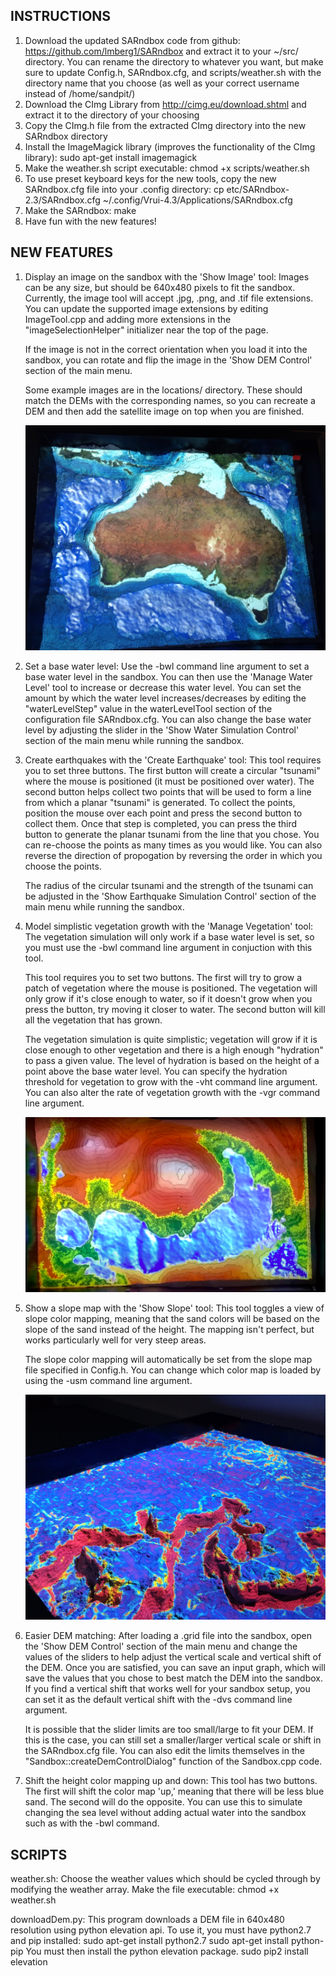 ## INSTRUCTIONS
1) Download the updated SARndbox code from github: https://github.com/lmberg1/SARndbox
   and extract it to your ~/src/ directory. You can rename the directory to whatever
   you want, but make sure to update Config.h, SARndbox.cfg, and scripts/weather.sh 
   with the directory name that you choose (as well as your correct username 
   instead of /home/sandpit/)
2) Download the CImg Library from http://cimg.eu/download.shtml and extract it 
   to the directory of your choosing
3) Copy the CImg.h file from the extracted CImg directory into the new SARndbox 
   directory
3) Install the ImageMagick library (improves the functionality of the CImg library):
	sudo apt-get install imagemagick
4) Make the weather.sh script executable: chmod +x scripts/weather.sh
5) To use preset keyboard keys for the new tools, copy the new SARndbox.cfg file 
   into your .config directory:
   	cp etc/SARndbox-2.3/SARndbox.cfg ~/.config/Vrui-4.3/Applications/SARndbox.cfg
6) Make the SARndbox: make
7) Have fun with the new features!

## NEW FEATURES
1) Display an image on the sandbox with the 'Show Image' tool: 
   	Images can be any size, but should be 640x480 pixels to fit the sandbox.
      Currently, the image tool will accept .jpg, .png, and .tif file extensions. 
      You can update the supported image extensions by editing ImageTool.cpp and 
      adding more extensions in the "imageSelectionHelper" initializer near the 
      top of the page.
      
      If the image is not in the correct orientation when you load it into the
      sandbox, you can rotate and flip the image in the 'Show DEM Control' 
	section of the main menu.
      
      Some example images are in the locations/ directory. These should match the
      DEMs with the corresponding names, so you can recreate a DEM and then add
      the satellite image on top when you are finished. 
      
      ![Satellite Overlay](Australia_overlay.jpg)
2) Set a base water level:
	Use the -bwl command line argument to set a base water level in the sandbox. 
	You can then use the 'Manage Water Level' tool to increase or decrease this 
	water level. You can set the amount by which the water level increases/decreases
	by editing the "waterLevelStep" value in the waterLevelTool section of the
	configuration file SARndbox.cfg. You can also change the base water level by 
	adjusting the slider in the 'Show Water Simulation Control' section of the 
	main menu while running the sandbox. 
3) Create earthquakes with the 'Create Earthquake' tool:
	This tool requires you to set three buttons. The first button will create
	a circular "tsunami" where the mouse is positioned (it must be positioned 
	over water). The second button helps collect two points that will be used
	to form a line from which a planar "tsunami" is generated. To collect the 
	points, position the mouse over each point and press the second button to 
	collect them. Once that step is completed, you can press the third button to 
	generate the planar tsunami from the line that you chose. You can re-choose
	the points as many times as you would like. You can also reverse the direction
	of propogation by reversing the order in which you choose the points. 
	
	The radius of the circular tsunami and the strength of the tsunami can be
	adjusted in the 'Show Earthquake Simulation Control' section  of the main
	menu while running the sandbox. 
4) Model simplistic vegetation growth with the 'Manage Vegetation' tool:
	The vegetation simulation will only work if a base water level is set, so 
	you must use the -bwl command line argument in conjuction with this tool. 
	
	This tool requires you to set two buttons. The first will try to grow a 
	patch of vegetation where the mouse is positioned. The vegetation will only
	grow if it's close enough to water, so if it doesn't grow when you press the
	button, try moving it closer to water. The second button will kill all the 
	vegetation that has grown. 
	
	The vegetation simulation is quite simplistic; vegetation will grow if it 
	is close enough to other vegetation and there is a high enough "hydration" 
	to pass a given value. The level of hydration is based on the height of a 
	point above the base water level. You can specify the hydration threshold 
	for vegetation to grow with the -vht command line argument. You can also 
	alter the rate of vegetation growth with the -vgr command line argument.  
	
	![Vegetation Simulation](Vegetation.png)
5) Show a slope map with the 'Show Slope' tool:
	This tool toggles a view of slope color mapping, meaning that the sand colors
	will be based on the slope of the sand instead of the height. The mapping
	isn't perfect, but works particularly well for very steep areas.
	
	The slope color mapping will automatically be set from the slope map file 
	specified in Config.h. You can change which color map is loaded by using 
	the -usm command line argument. 
	
	![Slope Map](Slope_map.jpg)
6) Easier DEM matching:
	After loading a .grid file into the sandbox, open the 'Show DEM Control' 
	section of the main menu and change the values of the sliders to help adjust
	the vertical scale and vertical shift of the DEM. Once you are satisfied, 
	you can save an input graph, which will save the values that you chose to 
	best match the DEM into the sandbox. If you find a vertical shift that works
	well for your sandbox setup, you can set it as the default vertical shift
	with the -dvs command line argument. 
	
	It is possible that the slider limits are too small/large to fit your DEM. 
	If this is the case, you can still set a smaller/larger vertical scale or 
	shift in the SARndbox.cfg file. You can also edit the limits themselves in 
	the "Sandbox::createDemControlDialog" function of the Sandbox.cpp code. 
7) Shift the height color mapping up and down:
	This tool has two buttons. The first will shift the color map 'up,' meaning
	that there will be less blue sand. The second will do the opposite. You can
	use this to simulate changing the sea level without adding actual water into 
	the sandbox such as with the -bwl command. 

## SCRIPTS
weather.sh: 
	Choose the weather values which should be cycled through by modifying the 
	weather array.
	Make the file executable: chmod +x weather.sh

downloadDem.py:
	This program downloads a DEM file in 640x480 resolution using python elevation api.
	To use it, you must have python2.7 and pip installed:
		sudo apt-get install python2.7
		sudo apt-get install python-pip
	You must then install the python elevation package. 
		sudo pip2 install elevation
